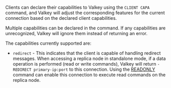 Clients can declare their capabilities to Valkey using the `CLIENT CAPA` command, and Valkey
will adjust the corresponding features for the current connection based on the declared client capabilities.

Multiple capabilities can be declared in the command. If any capabilities are unrecognized,
Valkey will ignore them instead of returning an error.

The capabilities currently supported are:

* `redirect` - This indicates that the client is capable of handling redirect messages.
  When accessing a replica node in standalone mode, if a data operation is performed (read or write commands),
  Valkey will return `-REDIRECT primary-ip:port` to this connection.
  Using the [READONLY](readonly.md) command can enable this connection to execute read commands on the replica node.
